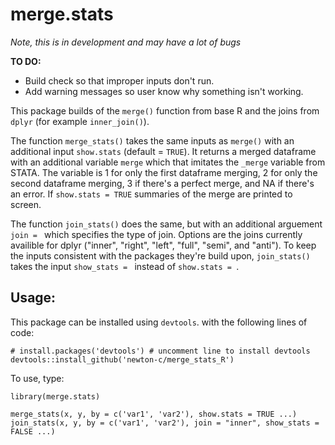 # merge.stats

*Note, this is in development and may have a lot of bugs*

**TO DO:**
- Build check so that improper inputs don't run.
- Add warning messages so user know why something isn't working.

This package builds of the `merge()` function from base
R and the joins from `dplyr` (for example `inner_join()`).

The function `merge_stats()`
takes the same inputs as `merge()` with an additional input `show.stats`
(default = `TRUE`). It returns a merged dataframe with an
additional variable `merge` which that imitates the `_merge`
variable from STATA. The variable is 1 for only the first dataframe
merging, 2 for only the second dataframe merging, 3 if there's a
perfect merge, and NA if there's an error. If `show.stats = TRUE`
summaries of the merge are printed to screen.

The function `join_stats()` does the same, but with an additional arguement `join = ` which specifies the type of join. Options are the
joins currently availible for dplyr ("inner", "right", "left", "full", "semi", and "anti"). To keep the inputs consistent with the
packages they're build upon, `join_stats()` takes the input `show_stats = ` instead of `show.stats = `.

## Usage:
This package can be installed using `devtools`. with the following lines of
code:
```
# install.packages('devtools') # uncomment line to install devtools
devtools::install_github('newton-c/merge_stats_R')

```
To use, type:
```
library(merge.stats)

merge_stats(x, y, by = c('var1', 'var2'), show.stats = TRUE ...)
join_stats(x, y, by = c('var1', 'var2'), join = "inner", show_stats = FALSE ...)
```
